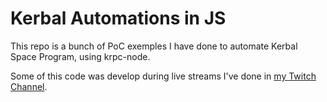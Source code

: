 # Kerbal Automations in JS

This repo is a bunch of PoC exemples I have done to automate Kerbal Space Program, using krpc-node.

Some of this code was develop during live streams I've done in [my Twitch Channel](https://twich.tv/victor_perin).